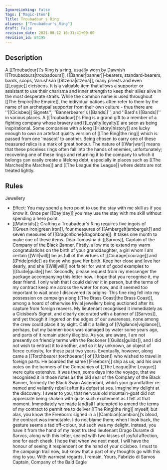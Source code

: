 ```yaml
---
IgnoreLinking: False
Tags: ['Magic-Item']
Title: Troubadour_s Ring
aliases: ["Troubadour's_Ring"]
draft: False
revision_date: 2021-08-12 16:31:41+00:00
revision_id: 84195
---
```


## Description
A [[Troubadour]]'s Ring is a ring, usually worn by Dawnish [[Troubadours|troubadours]], [[Banner|banner]]-bearers, standard-bearers, bards, scops, Varushkan [[Stzena|stzena]], many priests and even [[League]] cicisbeos. It is a valuable item that allows a supporter or assistant to use their charisma and inner strength to keep their allies alive in the most desperate straits. While the common name is used throughout [[The Empire|the Empire]], the individual nations often refer to them by the name of an archetypal supporter from their own culture - thus there are ''[[Cicisbeo]] Signets'', ''Bannerbearer's [[Bands]]'', and ''Bard's [[Bands]]'' in various places.
A [[Troubadour]]'s Ring is a grand gift to a member of a fighting company whose bravery and [[Loyalty|loyalty]] are seen as being inspirational. Some companies with a long [[History|history]] are lucky enough to own an artefact quality version of [[The Ring|the ring]] which is passed from one 'mascot' to another. Being chosen to carry one of these treasured relics is a mark of great honour. The nature of [[War|war]] means that these priceless rings often fall into the hands of enemies, unfortunately; recovering one of these rings and returning it to the company to which it belongs can easily create a lifelong debt, especially in places such as [[The Marches|the Marches]] and [[The League|the League]] where debts are not treated lightly.
## Rules
Jewellery
* Effect: You may spend a hero point to use the stay with me skill as if you know it. Once per [[Day|day]] you may use the stay with me skill without spending a hero point.
* [[Materials]]: Crafting a Troubadour's Ring requires five ingots of [[Green iron|green iron]], four measures of [[Ambergelt|ambergelt]] and seven measures of [[Dragonbone|dragonbone]]. It takes one month to make one of these items.
Dear Tomasina di [[Sarvos]], Captain of the Company of the Black Banner,
Firstly, allow me to extend my warm congratulations on the birth of your granddaughter, a girl whom I am certain [[Will|will]] be as full of the virtues of [[Courage|courage]] and [[Pride|pride]] as those who gave her birth. Keep her close and love her dearly, and she [[Will|will]] not falter for want of good examples to [[Guide|guide]] her.
Secondly, please request from my messenger the package accompanying this letter now. I hope that you recognise it, my dear friend. I only wish that I could deliver it in person, but the terms of my contract keep me across the water for now, and it seemed too important to wait once I discovered its origins.
This fine ring fell into my possession on campaign along [[The Brass Coast|the Brass Coast]], among a hoard of otherwise trivial jewellery being auctioned after its capture from foreign reavers. My lieutenant recognised it immediately as a Cicisbeo’s Signet, and clearly decorated with a banner of [[Sarvos]], and yet though it lingered on the edges of our awareness, none among the crew could place it by sight. Call it a failing of [[Vigilance|vigilance]], perhaps, but my banner-book was damaged by water some years ago, and parts of it remain utterly illegible. As you are aware, I am not presently on friendly terms with the Reckoner [[Guilds|guilds]], and I did not wish to entrust it to another, and so it lay unknown, an object of fierce curiosity, for these past two years. 
Eventually, however, along came a [[Torchbearer|torchbearer]] of [[Urizen]] who wished to travel in foreign parts. He boarded the same [[Freeborn]] ship as us, and his own notes on the banners of the Companies of [[The League|the League]] were quite extensive. It was then, some days into the voyage, that we recognised it in those notes as the old seal of the Company of the Black Banner, formerly the Black Swan Ascendant, which your grandfather re-named and valiantly rebuilt after its defeat at sea.
Imagine my delight at the discovery. I swear to you, that nervous old mountain-goat did not appreciate being shaken with quite such excitement as I felt at that moment. Immediately we made landfall I attempted to amend the terms of my contract to permit me to deliver [[The Ring|the ring]] myself, but alas, you know the Freeborn: signed in a [[Cambion|cambion]]’s blood, the contract was immutable. I do not blame them; when I look back, the gesture seems a tad off-colour, but such was my delight.
Instead, you have it from the hand of my most trusted lieutenant Drago Durante di Sarvos, along with this letter, sealed with two kisses of joyful affection, one for each cheek. I hope that when we next meet, I will have the honour of seeing it resplendent on the hand of your cicisbeo.
I must to the campaign trail now, but know that a part of my thoughts go with this ring to you.
With warmest regards, I remain,
Yours,
Fabrizio di Sarvos
Captain, Company of the Bald Eagle